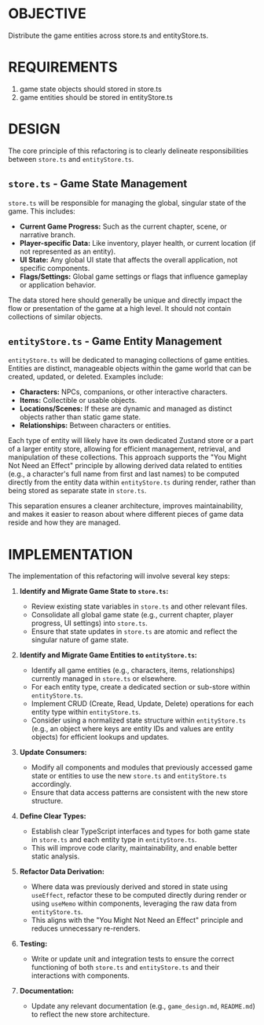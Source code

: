 # OBJECTIVE

Distribute the game entities across store.ts and entityStore.ts.

# REQUIREMENTS

1. game state objects should stored in store.ts
2. game entities should be stored in entityStore.ts

# DESIGN

The core principle of this refactoring is to clearly delineate responsibilities between `store.ts` and `entityStore.ts`.

## `store.ts` - Game State Management

`store.ts` will be responsible for managing the global, singular state of the game. This includes:
*   **Current Game Progress:** Such as the current chapter, scene, or narrative branch.
*   **Player-specific Data:** Like inventory, player health, or current location (if not represented as an entity).
*   **UI State:** Any global UI state that affects the overall application, not specific components.
*   **Flags/Settings:** Global game settings or flags that influence gameplay or application behavior.

The data stored here should generally be unique and directly impact the flow or presentation of the game at a high level. It should not contain collections of similar objects.

## `entityStore.ts` - Game Entity Management

`entityStore.ts` will be dedicated to managing collections of game entities. Entities are distinct, manageable objects within the game world that can be created, updated, or deleted. Examples include:
*   **Characters:** NPCs, companions, or other interactive characters.
*   **Items:** Collectible or usable objects.
*   **Locations/Scenes:** If these are dynamic and managed as distinct objects rather than static game state.
*   **Relationships:** Between characters or entities.

Each type of entity will likely have its own dedicated Zustand store or a part of a larger entity store, allowing for efficient management, retrieval, and manipulation of these collections. This approach supports the "You Might Not Need an Effect" principle by allowing derived data related to entities (e.g., a character's full name from first and last names) to be computed directly from the entity data within `entityStore.ts` during render, rather than being stored as separate state in `store.ts`.

This separation ensures a cleaner architecture, improves maintainability, and makes it easier to reason about where different pieces of game data reside and how they are managed.

# IMPLEMENTATION

The implementation of this refactoring will involve several key steps:

1.  **Identify and Migrate Game State to `store.ts`:**
    *   Review existing state variables in `store.ts` and other relevant files.
    *   Consolidate all global game state (e.g., current chapter, player progress, UI settings) into `store.ts`.
    *   Ensure that state updates in `store.ts` are atomic and reflect the singular nature of game state.

2.  **Identify and Migrate Game Entities to `entityStore.ts`:**
    *   Identify all game entities (e.g., characters, items, relationships) currently managed in `store.ts` or elsewhere.
    *   For each entity type, create a dedicated section or sub-store within `entityStore.ts`.
    *   Implement CRUD (Create, Read, Update, Delete) operations for each entity type within `entityStore.ts`.
    *   Consider using a normalized state structure within `entityStore.ts` (e.g., an object where keys are entity IDs and values are entity objects) for efficient lookups and updates.

3.  **Update Consumers:**
    *   Modify all components and modules that previously accessed game state or entities to use the new `store.ts` and `entityStore.ts` accordingly.
    *   Ensure that data access patterns are consistent with the new store structure.

4.  **Define Clear Types:**
    *   Establish clear TypeScript interfaces and types for both game state in `store.ts` and each entity type in `entityStore.ts`.
    *   This will improve code clarity, maintainability, and enable better static analysis.

5.  **Refactor Data Derivation:**
    *   Where data was previously derived and stored in state using `useEffect`, refactor these to be computed directly during render or using `useMemo` within components, leveraging the raw data from `entityStore.ts`.
    *   This aligns with the "You Might Not Need an Effect" principle and reduces unnecessary re-renders.

6.  **Testing:**
    *   Write or update unit and integration tests to ensure the correct functioning of both `store.ts` and `entityStore.ts` and their interactions with components.

7.  **Documentation:**
    *   Update any relevant documentation (e.g., `game_design.md`, `README.md`) to reflect the new store architecture.